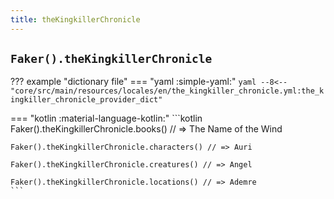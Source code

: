 ```yaml
---
title: theKingkillerChronicle
---
```


## `Faker().theKingkillerChronicle`

??? example "dictionary file"
    === "yaml :simple-yaml:"
        ```yaml
        --8<-- "core/src/main/resources/locales/en/the_kingkiller_chronicle.yml:the_kingkiller_chronicle_provider_dict"
        ```

=== "kotlin :material-language-kotlin:"
    ```kotlin
    Faker().theKingkillerChronicle.books() // => The Name of the Wind

    Faker().theKingkillerChronicle.characters() // => Auri

    Faker().theKingkillerChronicle.creatures() // => Angel

    Faker().theKingkillerChronicle.locations() // => Ademre
    ```
